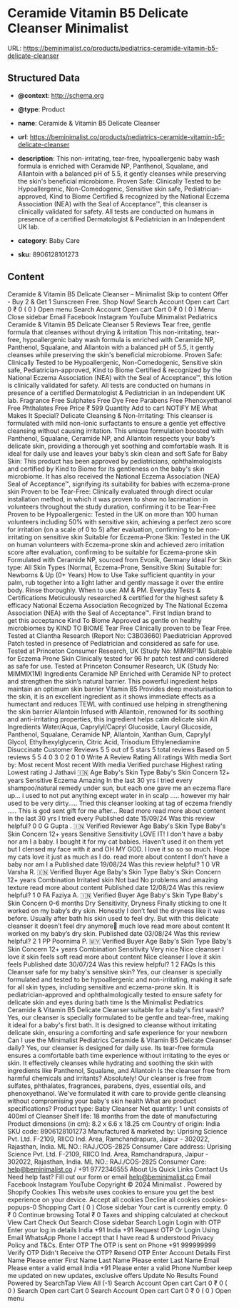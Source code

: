 # Ceramide  Vitamin B5 Delicate Cleanser  Minimalist

URL: https://beminimalist.co/products/pediatrics-ceramide-vitamin-b5-delicate-cleanser

## Structured Data

- **@context**: http://schema.org
- **@type**: Product
- **name**: Ceramide & Vitamin B5 Delicate Cleanser
- **url**: https://beminimalist.co/products/pediatrics-ceramide-vitamin-b5-delicate-cleanser
- **description**: This non-irritating, tear-free, hypoallergenic baby wash formula is enriched with Ceramide NP, Panthenol, Squalane, and Allantoin with a balanced pH of 5.5, it gently cleanses while preserving the skin's beneficial microbiome. Proven Safe: Clinically Tested to be Hypoallergenic, Non-Comedogenic, Sensitive skin safe, Pediatrician-approved, Kind to Biome Certified &amp; recognized by the National Eczema Association (NEA) with the Seal of Acceptance™, this cleanser is clinically validated for safety. All tests are conducted on humans in presence of a certified Dermatologist &amp; Pediatrician in an Independent UK lab.

- **category**: Baby Care
- **sku**: 8906128101273

## Content

Ceramide & Vitamin B5 Delicate Cleanser – Minimalist
Skip to content
Offer - Buy 2 & Get 1 Sunscreen Free. Shop Now!
Search
Account
Open cart
Cart
0
₹ 0
(
0
)
Open menu
Search
Account
Open cart
Cart
0
₹ 0
(
0
)
Menu
Close sidebar
Email
Facebook
Instagram
YouTube
Minimalist Pediatrics
Ceramide & Vitamin B5 Delicate Cleanser
5 Reviews
Tear free, gentle formula that cleanses without drying & irritation
This non-irritating, tear-free, hypoallergenic baby wash formula is enriched with Ceramide NP, Panthenol, Squalane, and Allantoin with a balanced pH of 5.5, it gently cleanses while preserving the skin's beneficial microbiome.
Proven Safe: Clinically Tested to be Hypoallergenic, Non-Comedogenic, Sensitive skin safe, Pediatrician-approved, Kind to Biome Certified & recognized by the National Eczema Association (NEA) with the Seal of Acceptance™, this lotion is clinically validated for safety.
All tests are conducted on humans in presence of a certified Dermatologist & Pediatrician in an Independent UK lab.
Fragrance Free
Sulphates Free
Dye Free
Parabens Free
Phenoxyethanol Free
Phthalates Free
Price
₹ 599
Quantity
Add to cart
NOTIFY ME
What Makes It Special?
Delicate Cleansing & Non-Irritating: This cleanser is formulated with mild non-ionic surfactants to ensure a gentle yet effective cleansing without causing irritation. This unique formulation boosted with Panthenol, Squalane, Ceramide NP, and Allantoin respects your baby’s delicate skin, providing a thorough yet soothing and comfortable wash. It is ideal for daily use and leaves your baby’s skin clean and soft
Safe for Baby Skin: This product has been approved by pediatricians, ophthalmologists and certified by Kind to Biome for its gentleness on the baby's skin microbiome. It has also received the National Eczema Association (NEA) Seal of Acceptance™, signifying its suitability for babies with eczema-prone skin
Proven to be Tear-Free: Clinically evaluated through direct ocular installation method, in which it was proven to show no lacrimation in volunteers throughout the study duration, confirming it to be Tear-Free
Proven to be Hypoallergenic: Tested in the UK on more than 100 human volunteers including 50% with sensitive skin, achieving a perfect zero score for irritation (on a scale of 0 to 5) after evaluation, confirming to be non-irritating on sensitive skin
Suitable for Eczema-Prone Skin: Tested in the UK on human volunteers with Eczema-prone skin and achieved zero irritation score after evaluation, confirming to be suitable for Eczema-prone skin
Formulated with Ceramide NP, sourced from Evonik, Germany
Ideal For
Skin type:
All Skin Types (Normal, Eczema-Prone, Sensitive Skin)
Suitable for:
Newborns & Up (0+ Years)
How to Use
Take sufficient quantity in your palm, rub together into a light lather and gently massage it over the entire body. Rinse thoroughly.
When to use: AM & PM. Everyday
Tests & Certifications
Meticulously researched & certified for the highest safety & efficacy
National Eczema Association
Recognized by The National Eczema Association (NEA) with the Seal of Acceptance™. First Indian brand to get this acceptance
Kind To Biome
Approved as gentle on healthy microbiomes by KIND TO BIOME
Tear Free
Clinically proven to be Tear Free. Tested at Cliantha Research (Report No: C3B03660)
Paediatrician Approved
Patch tested in presence of Pediatrician and considered as safe for use. Tested at Princeton Consumer Research, UK (Study No: MIMRIP1M)
Suitable for Eczema Prone Skin
Clinically tested for 96 hr patch test and considered as safe for use. Tested at Princeton Consumer Research, UK (Study No: MIMMIX1M)
Ingredients
Ceramide NP
Enriched with Ceramide NP to protect and strengthen the skin’s natural barrier. This powerful ingredient helps maintain an optimum skin barrier
Vitamin B5
Provides deep moisturisation to the skin, it is an excellent ingredient as it shows immediate effects as a humectant and reduces TEWL with continued use helping in strengthening the skin barrier
Allantoin
Infused with Allantoin, renowned for its soothing and anti-irritating properties, this ingredient helps calm delicate skin
All Ingredients
Water/Aqua, Caprylyl/Capryl Glucoside, Lauryl Glucoside, Panthenol, Squalane, Ceramide NP, Allantoin, Xanthan Gum, Caprylyl Glycol, Ethylhexylglycerin, Citric Acid, Trisodium  Ethylenediamine Disuccinate
Customer Reviews
5
5 out of 5 stars 5 total reviews
Based on 5 reviews
5
5
4
0
3
0
2
0
1
0
Write A Review
Rating
All ratings
With media
Sort by:
Most recent
Most recent
With media
Verified purchase
Highest rating
Lowest rating
J
Jathavi 🇮🇳
Age
Baby's Skin Type
Baby's Skin Concern
12+ years
Sensitive
Eczema
Amazing
In the last 30 yrs I tried every shampoo/natural remedy under sun, but each one gave me an eczema flare up... i used to not put anything except water in in scalp ..... however my hair used to be very dirty..... Tried this cleanser looking at tag of eczema friendly ..... This is god sent gift for me after...
Read more
read more about content In the last 30 yrs I tried every
Published date
15/09/24
Was this review helpful?
0
0
G
Gupta . 🇮🇳
Verified Reviewer
Age
Baby's Skin Type
Baby's Skin Concern
12+ years
Sensitive
Sensitivity
LOVE IT!
I don't have a baby nor am I a baby. I bought it for my cat babies. Haven't used it on them yet but I clensed my face with it and OH MY GOD. I love it so so so much. Hope my cats love it just as much as I do.
read more about content I don't have a baby nor am I a
Published date
19/08/24
Was this review helpful?
1
0
VR
Varsha R. 🇮🇳
Verified Buyer
Age
Baby's Skin Type
Baby's Skin Concern
12+ years
Combination
Irritated skin
Not bad
No problems and amazing texture
read more about content
Published date
12/08/24
Was this review helpful?
1
0
FA
Faziya A. 🇮🇳
Verified Buyer
Age
Baby's Skin Type
Baby's Skin Concern
0-6 months
Dry
Sensitivity, Dryness
Finally sticking to one
It worked on my baby’s dry skin. Honestly I don’t feel the dryness like it was before. Usually after bath his skin used to feel dry. But with this delicate cleanser it doesn’t feel dry anymore💞 much love
read more about content It worked on my baby’s dry skin.
Published date
03/08/24
Was this review helpful?
2
1
PP
Poornima P. 🇲🇾
Verified Buyer
Age
Baby's Skin Type
Baby's Skin Concern
12+ years
Combination
Sensitivity
Very nice
Nice cleanser I love it skin feels soft
read more about content Nice cleanser I love it skin feels
Published date
30/07/24
Was this review helpful?
1
2
FAQs
Is this Cleanser safe for my baby's sensitive skin?
Yes, our cleanser is specially formulated and tested to be hypoallergenic and non-irritating, making it safe for all skin types, including sensitive and eczema-prone skin. It is pediatrician-approved and ophthalmologically tested to ensure safety for delicate skin and eyes during bath time
Is the Minimalist Pediatrics Ceramide & Vitamin B5 Delicate Cleanser suitable for a baby's first wash?
Yes, our cleanser is specially formulated to be gentle and tear-free, making it ideal for a baby's first bath. It is designed to cleanse without irritating delicate skin, ensuring a comforting and safe experience for your newborn
Can I use the Minimalist Pediatrics Ceramide & Vitamin B5 Delicate Cleanser daily?
Yes, our cleanser is designed for daily use. Its tear-free formula ensures a comfortable bath time experience without irritating to the eyes or skin. It effectively cleanses while hydrating and soothing the skin with ingredients like Panthenol, Squalane, and Allantoin
Is the cleanser free from harmful chemicals and irritants?
Absolutely! Our cleanser is free from sulfates, phthalates, fragrances, parabens, dyes, essential oils, and phenoxyethanol. We've formulated it with care to provide gentle cleansing without compromising your baby's skin health
What are product specifications?
Product type:
Baby Cleanser
Net quantity:
1 unit consists of 400ml of Cleanser
Shelf life:
18 months from the date of manufacturing
Product dimensions (in cm):
8.2 x 6.6 x 18.25 cm
Country of origin:
India
SKU code:
8906128101273
Manufactured & marketed by:
Uprising Science Pvt. Ltd. F-2109, RIICO Ind. Area, Ramchandrapura, Jaipur - 302022, Rajasthan, India. ML NO.: RAJ./COS-2825
Consumer Care address:
Uprising Science Pvt. Ltd. F-2109, RIICO Ind. Area, Ramchandrapura, Jaipur - 302022, Rajasthan, India. ML NO.: RAJ./COS-2825
Consumer Care:
help@beminimalist.co / +91 9772346555
About Us
Quick Links
Contact Us
Need help fast? Fill out
our form
or email help@beminimalist.co
Email
Facebook
Instagram
YouTube
Copyright © 2024
Minimalist
.
Powered by Shopify
Cookies
This website uses cookies to ensure you get the best experience on your device.
Accept all cookies
Decline all cookies
cookies-popups-0
Shopping Cart
            (
0
)
Close sidebar
Your cart is currently empty.
0
₹ 0
Continue browsing
Total
₹ 0
Taxes and shipping calculated at checkout
View Cart
Check Out
Search
Close sidebar
Search
Login
Login with OTP
Enter your log in details
India
+91
India
+91
Request OTP
Or Login Using
Email
WhatsApp
Phone
I accept that I have read & understood
Privacy Policy
and T&Cs.
Enter OTP
The OTP is sent on
Phone
+91 999999999
Verify OTP
Didn't Receive the OTP?
Resend OTP
Enter Account Details
First Name
Please enter First Name
Last Name
Please enter Last Name
Email
Please enter a valid email
India
+91
Please enter a valid Phone Number
keep me updated on new updates, exclusive offers
Update
No Results Found
Powered by SearchTap
View All (-1)
Search
Account
Open cart
Cart
0
₹ 0
(
0
)
Search
Open cart
Cart
0
Search
Account
Open cart
Cart
0
₹ 0
(
0
)
Open menu
